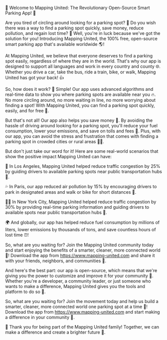 🎉 Welcome to Mapping United: The Revolutionary Open-Source Smart Parking App! 🚀

Are you tired of circling around looking for a parking spot? 🤯 Do you wish there was a way to find a parking spot quickly, save money, reduce pollution, and regain lost time? 💪 Well, you're in luck because we've got the solution for you! Introducing Mapping United, the 100% free, open-source smart parking app that's available worldwide 🌎!

At Mapping United, we believe that everyone deserves to find a parking spot easily, regardless of where they are in the world. That's why our app is designed to support all languages and work in every country and county 🌐. Whether you drive a car, take the bus, ride a train, bike, or walk, Mapping United has got your back! 👍

So, how does it work? 🤔 Simple! Our app uses advanced algorithms and real-time data to show you where parking spots are available near you 🔥. No more circling around, no more waiting in line, no more worrying about finding a spot! With Mapping United, you can find a parking spot quickly, easily, and for free 🚗.

But that's not all! Our app also helps you save money 💸. By avoiding the hassle of driving around looking for a parking spot, you'll reduce your fuel consumption, lower your emissions, and save on tolls and fees 🌟. Plus, with our app, you can avoid the stress and frustration that comes with finding a parking spot in crowded cities or rural areas 🏃‍♂️.

But don't just take our word for it! Here are some real-world scenarios that show the positive impact Mapping United can have:

🚨 In Los Angeles, Mapping United helped reduce traffic congestion by 25% by guiding drivers to available parking spots near public transportation hubs 🚌.

💦 In Paris, our app reduced air pollution by 15% by encouraging drivers to park in designated areas and walk or bike for short distances 🌊.

🏃‍♂️ In New York City, Mapping United helped reduce traffic congestion by 30% by providing real-time parking information and guiding drivers to available spots near public transportation hubs 🚕.

🌍 And globally, our app has helped reduce fuel consumption by millions of liters, lower emissions by thousands of tons, and save countless hours of lost time ⏰!

So, what are you waiting for? Join the Mapping United community today and start enjoying the benefits of a smarter, cleaner, more connected world 🌈! Download the app from https://www.mapping-united.com and share it with your friends, neighbors, and communities 📱.

And here's the best part: our app is open-source, which means that we're giving you the power to customize and improve it for your community 🔧. Whether you're a developer, a community leader, or just someone who wants to make a difference, Mapping United gives you the tools and platform to do so 🌈.

So, what are you waiting for? Join the movement today and help us build a smarter, cleaner, more connected world one parking spot at a time 🔧! Download the app from https://www.mapping-united.com and start making a difference in your community 💪.

🎉 Thank you for being part of the Mapping United family! Together, we can make a difference and create a brighter future 🌈.